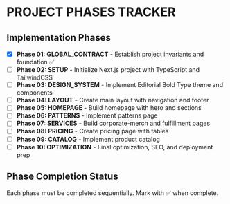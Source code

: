 # PROJECT PHASES TRACKER

## Implementation Phases

- [x] **Phase 01: GLOBAL_CONTRACT** - Establish project invariants and foundation ✅
- [ ] **Phase 02: SETUP** - Initialize Next.js project with TypeScript and TailwindCSS
- [ ] **Phase 03: DESIGN_SYSTEM** - Implement Editorial Bold Type theme and components
- [ ] **Phase 04: LAYOUT** - Create main layout with navigation and footer
- [ ] **Phase 05: HOMEPAGE** - Build homepage with hero and sections
- [ ] **Phase 06: PATTERNS** - Implement patterns page
- [ ] **Phase 07: SERVICES** - Build corporate-merch and fulfillment pages
- [ ] **Phase 08: PRICING** - Create pricing page with tables
- [ ] **Phase 09: CATALOG** - Implement product catalog
- [ ] **Phase 10: OPTIMIZATION** - Final optimization, SEO, and deployment prep

## Phase Completion Status

Each phase must be completed sequentially. Mark with ✅ when complete.